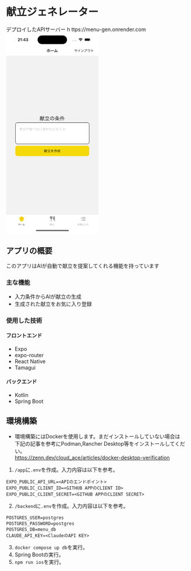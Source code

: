 # 献立ジェネレーター
デプロイしたAPIサーバー
h ttps://menu-gen.onrender.com
<img src="docs/images/top-screen.png" width="50%" />

## アプリの概要
このアプリはAIが自動で献立を提案してくれる機能を持っています

### 主な機能
- 入力条件からAIが献立の生成
- 生成された献立をお気に入り登録

### 使用した技術
#### フロントエンド
- Expo
- expo-router
- React Native
- Tamagui

#### バックエンド
- Kotlin
- Spring Boot

## 環境構築
* 環境構築にはDockerを使用します。まだインストールしていない場合は \
下記の記事を参考にPodman,Rancher Desktop等をインストールしてくだい。 \
https://zenn.dev/cloud_ace/articles/docker-desktop-verification

1. `/app`に`.env`を作成。入力内容は以下を参考。
```.env
EXPO_PUBLIC_API_URL=<APIのエンドポイント>
EXPO_PUBLIC_CLIENT_ID=<GITHUB APPのCLIENT ID>
EXPO_PUBLIC_CLIENT_SECRET=<GITHUB APPのCLIENT SECRET>
```

2. `/backend`に`.env`を作成。入力内容は以下を参考。
```.env
POSTGRES_USER=postgres
POSTGRES_PASSWORD=postgres
POSTGRES_DB=menu_db
CLAUDE_API_KEY=<ClaudeのAPI KEY>
```

3. `docker compose up db`を実行。
4. Spring Bootの実行。
5. `npm run ios`を実行。


